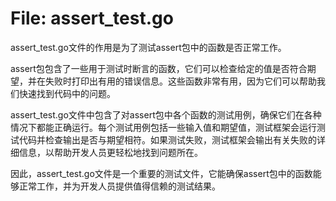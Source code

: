 # File: assert_test.go

assert_test.go文件的作用是为了测试assert包中的函数是否正常工作。

assert包包含了一些用于测试时断言的函数，它们可以检查给定的值是否符合期望，并在失败时打印出有用的错误信息。这些函数非常有用，因为它们可以帮助我们快速找到代码中的问题。

assert_test.go文件中包含了对assert包中各个函数的测试用例，确保它们在各种情况下都能正确运行。每个测试用例包括一些输入值和期望值，测试框架会运行测试代码并检查输出是否与期望相符。如果测试失败，测试框架会输出有关失败的详细信息，以帮助开发人员更轻松地找到问题所在。

因此，assert_test.go文件是一个重要的测试文件，它能确保assert包中的函数能够正常工作，并为开发人员提供值得信赖的测试结果。

